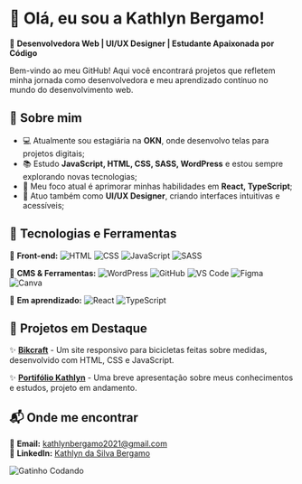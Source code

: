 # 👋 Olá, eu sou a Kathlyn Bergamo!

🚀 **Desenvolvedora Web | UI/UX Designer | Estudante Apaixonada por Código**

Bem-vindo ao meu GitHub! Aqui você encontrará projetos que refletem minha jornada como desenvolvedora e meu aprendizado contínuo no mundo do desenvolvimento web.

## 🌟 Sobre mim

- 💻 Atualmente sou estagiária na **OKN**, onde desenvolvo telas para projetos digitais;
- 📚 Estudo **JavaScript, HTML, CSS, SASS, WordPress** e estou sempre explorando novas tecnologias;
- 🎯 Meu foco atual é aprimorar minhas habilidades em **React, TypeScript**;
- 🎨 Atuo também como **UI/UX Designer**, criando interfaces intuitivas e acessíveis;

## 🚀 Tecnologias e Ferramentas

📌 **Front-end:**
![HTML](https://img.shields.io/badge/-HTML5-E34F26?style=flat&logo=html5&logoColor=white) ![CSS](https://img.shields.io/badge/-CSS3-1572B6?style=flat&logo=css3&logoColor=white) ![JavaScript](https://img.shields.io/badge/-JavaScript-F7DF1E?style=flat&logo=javascript&logoColor=black) ![SASS](https://img.shields.io/badge/-SASS-CC6699?style=flat&logo=sass&logoColor=white)

📌 **CMS & Ferramentas:**
![WordPress](https://img.shields.io/badge/-WordPress-21759B?style=flat&logo=wordpress&logoColor=white) ![GitHub](https://img.shields.io/badge/-GitHub-181717?style=flat&logo=github&logoColor=white) ![VS Code](https://img.shields.io/badge/-VS_Code-007ACC?style=flat&logo=visual-studio-code&logoColor=white) ![Figma](https://img.shields.io/badge/-Figma-F24E1E?style=flat&logo=figma&logoColor=white) ![Canva](https://img.shields.io/badge/-Canva-00C4CC?style=flat&logo=canva&logoColor=white)

📌 **Em aprendizado:**
![React](https://img.shields.io/badge/-React-61DAFB?style=flat&logo=react&logoColor=black) ![TypeScript](https://img.shields.io/badge/-TypeScript-3178C6?style=flat&logo=typescript&logoColor=white) 

## 📌 Projetos em Destaque

✨ **[Bikcraft](https://kathlynbergamo.github.io/Bikcraft/)** - Um site responsivo para bicicletas feitas sobre medidas, desenvolvido com HTML, CSS e JavaScript.

✨ **[Portifólio Kathlyn](https://kathlynbergamo.github.io/my-portifolio/)** - Uma breve apresentação sobre meus conhecimentos e estudos, projeto em andamento.

## 📬 Onde me encontrar

📩 **Email:** kathlynbergamo2021@gmail.com  
💼 **LinkedIn:** [Kathlyn da Silva Bergamo](https://www.linkedin.com/in/kathlyn-da-silva-bergamo-5b865b264/)

![Gatinho Codando](https://media.giphy.com/media/JIX9t2j0ZTN9S/giphy.gif)
